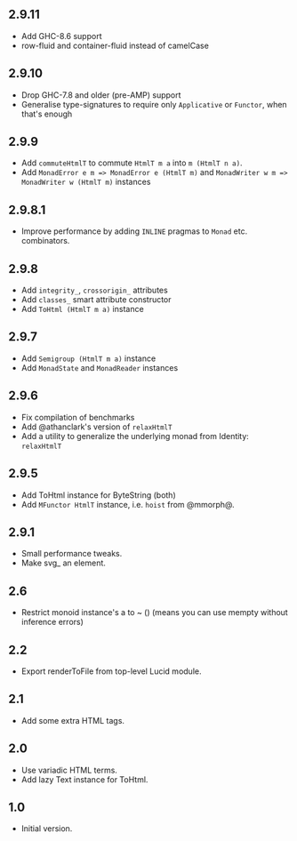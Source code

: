## 2.9.11

* Add GHC-8.6 support
* row-fluid and container-fluid instead of camelCase

## 2.9.10

* Drop GHC-7.8 and older (pre-AMP) support
* Generalise type-signatures to require only `Applicative` or `Functor`,
  when that's enough

## 2.9.9

* Add `commuteHtmlT` to commute `HtmlT m a` into `m (HtmlT n a)`.
* Add `MonadError e m => MonadError e (HtmlT m)` and
  `MonadWriter w m => MonadWriter w (HtmlT m)` instances

## 2.9.8.1

* Improve performance by adding `INLINE` pragmas to `Monad` etc. combinators.

## 2.9.8

* Add `integrity_`, `crossorigin_` attributes
* Add `classes_` smart attribute constructor
* Add `ToHtml (HtmlT m a)` instance

## 2.9.7

* Add `Semigroup (HtmlT m a)` instance
* Add `MonadState` and `MonadReader` instances

## 2.9.6

* Fix compilation of benchmarks
* Add @athanclark's version of `relaxHtmlT`
* Add a utility to generalize the underlying monad from Identity: `relaxHtmlT`

## 2.9.5

* Add ToHtml instance for ByteString (both)
* Add `MFunctor HtmlT` instance, i.e. `hoist` from @mmorph@.

## 2.9.1

* Small performance tweaks.
* Make svg_ an element.

## 2.6

* Restrict monoid instance's a to ~ () (means you can use mempty
  without inference errors)

## 2.2

* Export renderToFile from top-level Lucid module.

## 2.1

* Add some extra HTML tags.

## 2.0

* Use variadic HTML terms.
* Add lazy Text instance for ToHtml.

## 1.0

* Initial version.
